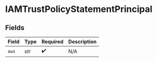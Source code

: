 # IAMTrustPolicyStatementPrincipal


## Fields

| Field              | Type               | Required           | Description        |
| ------------------ | ------------------ | ------------------ | ------------------ |
| `aws`              | *str*              | :heavy_check_mark: | N/A                |